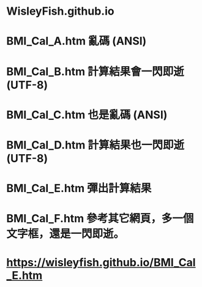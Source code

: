 # WisleyFish.github.io

# BMI_Cal_A.htm 亂碼 (ANSI) 
# BMI_Cal_B.htm 計算結果會一閃即逝 (UTF-8) 
# BMI_Cal_C.htm 也是亂碼 (ANSI) 
# BMI_Cal_D.htm 計算結果也一閃即逝 (UTF-8) 
# BMI_Cal_E.htm 彈出計算結果 
# BMI_Cal_F.htm 參考其它網頁，多一個文字框，還是一閃即逝。 
# 
# https://wisleyfish.github.io/BMI_Cal_E.htm
# 
